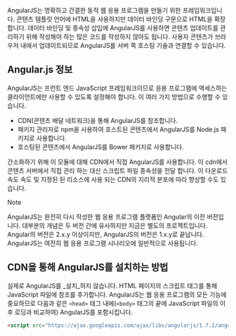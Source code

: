 AngularJS는 명확하고 간결한 동적 웹 응용 프로그램을 만들기 위한 프레임워크입니다. 콘텐츠 템플릿 언어에 HTML을 사용하지만 데이터 바인딩 구문으로 HTML을 확장합니다. 데이터 바인딩 및 종속성 삽입에 AngularJS를 사용하면 콘텐츠 업데이트를 관리하기 위해 작성해야 하는 많은 코드를 작성하지 않아도 됩니다. 사용자 콘텐츠가 브라우저 내에서 업데이트되므로 AngularJS를 서버 쪽 호스팅 기술과 연결할 수 있습니다.

## <a name="angularjs-information"></a>Angular.js 정보

AngularJS는 프런트 엔드 JavaScript 프레임워크이므로 응용 프로그램에 액세스하는 클라이언트에만 사용할 수 있도록 설정해야 합니다. 이 여러 가지 방법으로 수행할 수 있습니다.

- CDN(콘텐츠 배달 네트워크)을 통해 AngularJS를 참조합니다.
- 패키지 관리자로 npm을 사용하여 호스트된 콘텐츠에서 AngularJS를 Node.js 패키지로 사용합니다.
- 호스팅된 콘텐츠에서 AngularJS를 Bower 패키지로 사용합니다.

간소화하기 위해 이 모듈에 대해 CDN에서 직접 AngularJS를 사용합니다. 이 cdn에서 콘텐츠 서버에서 직접 관리 하는 대신 스크립트 파일 종속성을 전달 합니다. 이 다운로드 속도 속도 및 지정된 된 리소스에 사용 되는 CDN의 지리적 분포에 따라 향상할 수도 있습니다.

> [!NOTE]
> AngularJS는 완전히 다시 작성한 웹 응용 프로그램 플랫폼인 Angular의 이전 버전입니다. 대부분의 개념은 두 버전 간에 유사하지만 지금은 별도의 프로젝트입니다. Angular의 버전은 2.x.y 이상이지만, AngularJS의 버전은 1.x.y로 끝납니다. AngularJS는 여전히 웹 응용 프로그램 시나리오에 일반적으로 사용됩니다.

## <a name="how-to-install-angularjs-via-cdn"></a>CDN을 통해 AngularJS를 설치하는 방법

실제로 AngularJS를 _설치_하지 않습니다. HTML 페이지의 스크립트 태그를 통해 JavaScript 파일에 참조를 추가합니다. AngularJS는 웹 응용 프로그램의 모든 기능에 중요하므로 다음과 같은 `<head>` 태그 내에(`<body>` 태그의 끝에 JavaScript 파일의 이후 로딩과 비교하여) AngularJS를 포함시킵니다.

```html
<script src="https://ajax.googleapis.com/ajax/libs/angularjs/1.7.2/angular.min.js"></script>
```

